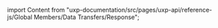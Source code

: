 
import Content from "uxp-documentation/src/pages/uxp-api/reference-js/Global Members/Data Transfers/Response";

<Content query="product=photoshop"/>
